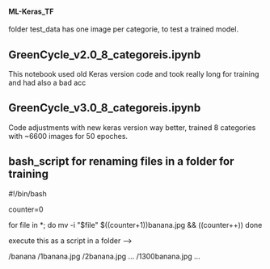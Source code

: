 #### ML-Keras_TF

folder test_data has one image per categorie, to test a trained model.

## GreenCycle_v2.0_8_categoreis.ipynb 

This notebook used old Keras version code and took really long for training and had also a bad acc

## GreenCycle_v3.0_8_categoreis.ipynb

Code adjustments with new keras version way better, trained 8 categories with ~6600 images for 50 epoches.


## bash_script for renaming files in a folder for training 
#!/bin/bash

counter=0

for file in *; do
    mv -i "$file" $((counter+1))banana.jpg && ((counter++))
done

execute this as a script in a folder --> 

/banana
    /1banana.jpg
    /2banana.jpg
    ...
    /1300banana.jpg
    ...
